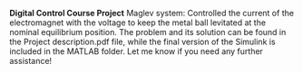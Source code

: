 **Digital Control Course Project**
Maglev system: Controlled the current of the electromagnet with the voltage to keep the metal ball levitated at the nominal equilibrium position. The problem and its solution can be found in the Project description.pdf file, while the final version of the Simulink is included in the MATLAB folder. Let me know if you need any further assistance!
